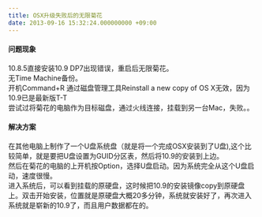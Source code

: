 ```yaml
---
title: OSX升级失败后的无限菊花
date: 2013-09-16 15:32:24.000000000 +09:00
---
```


#### 问题现象  
10.8.5直接安装10.9 DP7出现错误，重启后无限菊花。  
无Time Machine备份。  
开机Command+R 通过磁盘管理工具Reinstall a new copy of OS X无效，因为10.9已是最新版T-T  
尝试过将菊花的电脑作为目标磁盘，通过火线连接，挂载到另一台Mac，失败。。  
<!-- more -->
#### 解决方案  
在其他电脑上制作了一个U盘系统盘（就是将一个完成OSX安装到了U盘),这个比较简单，就是要把U盘设置为GUID分区表，然后将10.9的安装到上边。  
然后在菊花的电脑的上开机按Option，选择U盘启动。因为系统完全从这个U盘启动，速度很慢。  
进入系统后，可以看到挂载的原硬盘，这时候把10.9的安装镜像copy到原硬盘上。双击开始安装，位置就是原硬盘大概20多分钟，系统就安装好了，再次进入系统就是崭新的10.9了，而且用户数据都在的。  